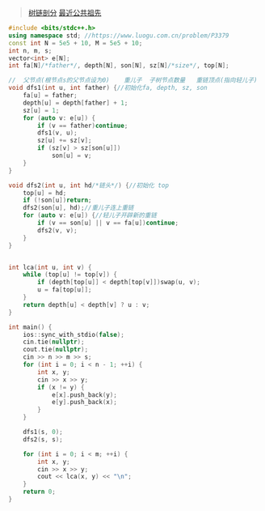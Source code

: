 

> [树链剖分](https://github.com/GongNanyue/ProblemSolve/tree/main/%E5%9B%BE%E8%AE%BA/%E6%A0%91%E4%B8%8A%E9%97%AE%E9%A2%98)
> [最近公共祖先](https://github.com/GongNanyue/ProblemSolve/blob/main/%E5%9B%BE%E8%AE%BA/%E6%A0%91%E4%B8%8A%E9%97%AE%E9%A2%98/%E6%9C%80%E8%BF%91%E5%85%AC%E5%85%B1%E7%A5%96%E5%85%88.md)


```cpp
#include <bits/stdc++.h>
using namespace std; //https://www.luogu.com.cn/problem/P3379
const int N = 5e5 + 10, M = 5e5 + 10;
int n, m, s;
vector<int> e[N];
int fa[N]/*father*/, depth[N], son[N], sz[N]/*size*/, top[N];

//  父节点(根节点s的父节点设为0)    重儿子  子树节点数量   重链顶点(指向轻儿子)
void dfs1(int u, int father) {//初始化fa, depth, sz, son
    fa[u] = father;
    depth[u] = depth[father] + 1;
    sz[u] = 1;
    for (auto v: e[u]) {
        if (v == father)continue;
        dfs1(v, u);
        sz[u] += sz[v];
        if (sz[v] > sz[son[u]])
            son[u] = v;
    }
}

void dfs2(int u, int hd/*链头*/) {//初始化 top
    top[u] = hd;
    if (!son[u])return;
    dfs2(son[u], hd);//重儿子连上重链
    for (auto v: e[u]) {//轻儿子开辟新的重链
        if (v == son[u] || v == fa[u])continue;
        dfs2(v, v);
    }
}


int lca(int u, int v) {
    while (top[u] != top[v]) {
        if (depth[top[u]] < depth[top[v]])swap(u, v);
        u = fa[top[u]];
    }
    return depth[u] < depth[v] ? u : v;
}

int main() {
    ios::sync_with_stdio(false);
    cin.tie(nullptr);
    cout.tie(nullptr);
    cin >> n >> m >> s;
    for (int i = 0; i < n - 1; ++i) {
        int x, y;
        cin >> x >> y;
        if (x != y) {
            e[x].push_back(y);
            e[y].push_back(x);
        }
    }

    dfs1(s, 0);
    dfs2(s, s);

    for (int i = 0; i < m; ++i) {
        int x, y;
        cin >> x >> y;
        cout << lca(x, y) << "\n";
    }
    return 0;
}

```
